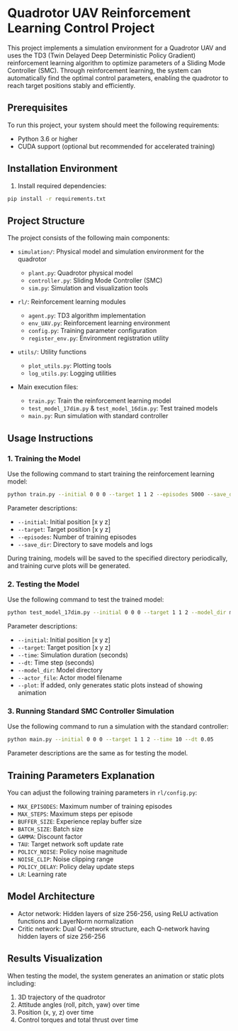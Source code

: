 # Quadrotor UAV Reinforcement Learning Control Project

This project implements a simulation environment for a Quadrotor UAV and uses the TD3 (Twin Delayed Deep Deterministic Policy Gradient) reinforcement learning algorithm to optimize parameters of a Sliding Mode Controller (SMC). Through reinforcement learning, the system can automatically find the optimal control parameters, enabling the quadrotor to reach target positions stably and efficiently.

## Prerequisites

To run this project, your system should meet the following requirements:

- Python 3.6 or higher
- CUDA support (optional but recommended for accelerated training)

## Installation Environment

1. Install required dependencies:

```bash
pip install -r requirements.txt
```

## Project Structure

The project consists of the following main components:

- `simulation/`: Physical model and simulation environment for the quadrotor
  - `plant.py`: Quadrotor physical model
  - `controller.py`: Sliding Mode Controller (SMC)
  - `sim.py`: Simulation and visualization tools

- `rl/`: Reinforcement learning modules
  - `agent.py`: TD3 algorithm implementation
  - `env_UAV.py`: Reinforcement learning environment
  - `config.py`: Training parameter configuration
  - `register_env.py`: Environment registration utility

- `utils/`: Utility functions
  - `plot_utils.py`: Plotting tools
  - `log_utils.py`: Logging utilities

- Main execution files:
  - `train.py`: Train the reinforcement learning model
  - `test_model_17dim.py` & `test_model_16dim.py`: Test trained models
  - `main.py`: Run simulation with standard controller

## Usage Instructions

### 1. Training the Model

Use the following command to start training the reinforcement learning model:

```bash
python train.py --initial 0 0 0 --target 1 1 2 --episodes 5000 --save_dir checkpoints
```

Parameter descriptions:
- `--initial`: Initial position [x y z]
- `--target`: Target position [x y z]
- `--episodes`: Number of training episodes
- `--save_dir`: Directory to save models and logs

During training, models will be saved to the specified directory periodically, and training curve plots will be generated.

### 2. Testing the Model

Use the following command to test the trained model:

```bash
python test_model_17dim.py --initial 0 0 0 --target 1 1 2 --model_dir model_17dim --actor_file best_actor.pth
```

Parameter descriptions:
- `--initial`: Initial position [x y z]
- `--target`: Target position [x y z]
- `--time`: Simulation duration (seconds)
- `--dt`: Time step (seconds)
- `--model_dir`: Model directory
- `--actor_file`: Actor model filename
- `--plot`: If added, only generates static plots instead of showing animation

### 3. Running Standard SMC Controller Simulation

Use the following command to run a simulation with the standard controller:

```bash
python main.py --initial 0 0 0 --target 1 1 2 --time 10 --dt 0.05
```

Parameter descriptions are the same as for testing the model.

## Training Parameters Explanation

You can adjust the following training parameters in `rl/config.py`:

- `MAX_EPISODES`: Maximum number of training episodes
- `MAX_STEPS`: Maximum steps per episode
- `BUFFER_SIZE`: Experience replay buffer size
- `BATCH_SIZE`: Batch size
- `GAMMA`: Discount factor
- `TAU`: Target network soft update rate
- `POLICY_NOISE`: Policy noise magnitude
- `NOISE_CLIP`: Noise clipping range
- `POLICY_DELAY`: Policy delay update steps
- `LR`: Learning rate

## Model Architecture

- Actor network: Hidden layers of size 256-256, using ReLU activation functions and LayerNorm normalization
- Critic network: Dual Q-network structure, each Q-network having hidden layers of size 256-256

## Results Visualization

When testing the model, the system generates an animation or static plots including:

1. 3D trajectory of the quadrotor
2. Attitude angles (roll, pitch, yaw) over time
3. Position (x, y, z) over time
4. Control torques and total thrust over time
